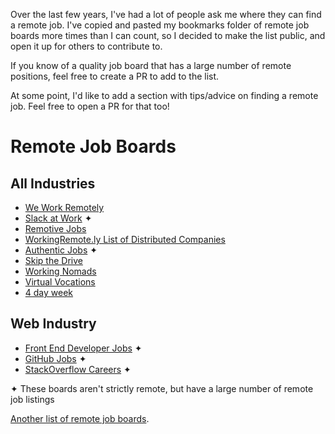 Over the last few years, I've had a lot of people ask me where they can find a remote job. I've copied and pasted my bookmarks folder of remote job boards more times than I can count, so I decided to make the list public, and open it up for others to contribute to.

If you know of a quality job board that has a large number of remote positions, feel free to create a PR to add to the list.

At some point, I'd like to add a section with tips/advice on finding a remote job. Feel free to open a PR for that too!

# Remote Job Boards
## All Industries
- [We Work Remotely](https://weworkremotely.com/)
- [Slack at Work](http://slackatwork.com/) ✦
- [Remotive Jobs](http://jobs.remotive.io/)
- [WorkingRemote.ly List of Distributed Companies](http://workingremote.ly/leaders/distributed-companies/)
- [Authentic Jobs](http://www.authenticjobs.com/#onlyremote=1) ✦
- [Skip the Drive](http://www.skipthedrive.com/)
- [Working Nomads](http://www.workingnomads.co/jobs)
- [Virtual Vocations](http://www.virtualvocations.com/)
- [4 day week](https://4dayweek.io/)

## Web Industry
- [Front End Developer Jobs](http://frontenddeveloperjob.com/) ✦
- [GitHub Jobs](https://jobs.github.com/positions?description=remote&location=) ✦
- [StackOverflow Careers](http://careers.stackoverflow.com/jobs/remote) ✦

✦ These boards aren't strictly remote, but have a large number of remote job listings

[Another list of remote job boards](https://github.com/lukasz-madon/awesome-remote-job#job-boards).

